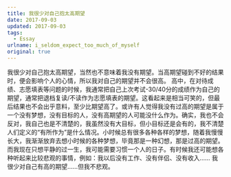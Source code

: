 ```yaml
---
title: 我很少对自己抱太高期望
date: 2017-09-03
updated: 2017-09-03 
tags:
  - Essay
urlname: i_seldom_expect_too_much_of_myself
original: true
---
```

我很少对自己抱太高期望，当然也不意味着我没有期望。当高期望碰到不好的结果时，便会影响个人的心情，所以我对自己的期望并不会很高。<!--more-->
高中，在对待成绩、志愿填表等问题的时候，我通常把自己上次考试-30/40分的成绩作为自己的期望，通常把退档复读/不读作为志愿填表的期望。这看起来是相当可笑的，但最后结果也不会出乎意料，至少比期望高了。或许有人觉得我没有过高的期望是属于一个没有梦想，没有目标的人，没有高期望的人可能没什么作为。确实，我也不会反对，我自己也是不清楚的，我虽然没有大目标，但小目标还是会有的，我不清楚人们定义的“有所作为”是什么情况。小时候总有很多各种各样的梦想，随着我慢慢长大，我渐渐放弃去想小时候的各种梦想，毕竟那是一种幻想，那是过高的期望。而我现在只想平静的过一生，我可能需要习惯一个人的日子。有时候我还可能想各种听起来比较悲观的事情，例如：我以后没有工作、没有伴侣、没有收入……
我很少对自己有高的期望……但我不悲观。